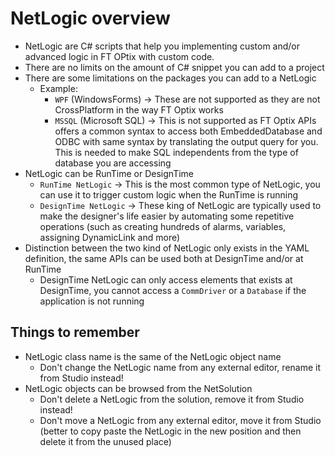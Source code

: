 # NetLogic overview

- NetLogic are C# scripts that help you implementing custom and/or advanced logic in FT OPtix with custom code.
- There are no limits on the amount of C# snippet you can add to a project
- There are some limitations on the packages you can add to a NetLogic
    - Example:
        - `WPF` (WindowsForms) -> These are not supported as they are not CrossPlatform in the way FT Optix works
        - `MSSQL` (Microsoft SQL) -> This is not supported as FT Optix APIs offers a common syntax to access both EmbeddedDatabase and ODBC with same syntax by translating the output query for you. This is needed to make SQL independents from the type of database you are accessing
- NetLogic can be RunTime or DesignTime
    - `RunTime NetLogic` -> This is the most common type of NetLogic, you can use it to trigger custom logic when the RunTime is running
    - `DesignTime NetLogic` -> These king of NetLogic are typically used to make the designer's life easier by automating some repetitive operations (such as creating hundreds of alarms, variables, assigning DynamicLink and more)   
- Distinction between the two kind of NetLogic only exists in the YAML definition, the same APIs can be used both at DesignTime and/or at RunTime
    - DesignTime NetLogic can only access elements that exists at DesignTime, you cannot access a `CommDriver` or a `Database` if the application is not running

## Things to remember

- NetLogic class name is the same of the NetLogic object name
    - Don't change the NetLogic name from any external editor, rename it from Studio instead!
- NetLogic objects can be browsed from the NetSolution
    - Don't delete a NetLogic from the solution, remove it from Studio instead!
    - Don't move a NetLogic from any external editor, move it from Studio (better to copy paste the NetLogic in the new position and then delete it from the unused place)
